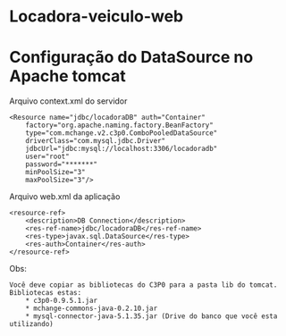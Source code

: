 # Locadora-veiculo-web

# Configuração do DataSource no Apache tomcat

Arquivo context.xml do servidor

 	<Resource name="jdbc/locadoraDB" auth="Container"
	    factory="org.apache.naming.factory.BeanFactory" 
	    type="com.mchange.v2.c3p0.ComboPooledDataSource"
	    driverClass="com.mysql.jdbc.Driver" 
	    jdbcUrl="jdbc:mysql://localhost:3306/locadoradb"
	    user="root" 
	    password="*******" 
	    minPoolSize="3" 
	    maxPoolSize="3"/>

Arquivo web.xml da aplicação

	<resource-ref>
		<description>DB Connection</description>
		<res-ref-name>jdbc/locadoraDB</res-ref-name>
		<res-type>javax.sql.DataSource</res-type>
		<res-auth>Container</res-auth>
	</resource-ref>	    
	
Obs:

	Você deve copiar as bibliotecas do C3P0 para a pasta lib do tomcat.
	Bibliotecas estas:
		* c3p0-0.9.5.1.jar
		* mchange-commons-java-0.2.10.jar
		* mysql-connector-java-5.1.35.jar (Drive do banco que você esta utilizando)